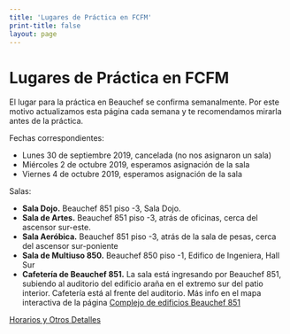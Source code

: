 ```yaml
---
title: 'Lugares de Práctica en FCFM'
print-title: false
layout: page
---
```


# Lugares de Práctica en FCFM

<!-- El taller Yoga & Desarrollo Humano **terminó en Junio 2019.** Si no te inscribiste al taller durante el semestre Otoño 2019, te acosejamos que **[te inscribes ahora]({{ site.url }}/inscribir-fcfm.html)** para recibir información sobre el comienzo del taller al inicio del semestre Primavera 2019. -->

El lugar para la práctica en Beauchef se confirma semanalmente. Por este motivo actualizamos esta página cada semana y te recomendamos mirarla antes de la práctica.

Fechas correspondientes:

- Lunes 30 de septiembre 2019, cancelada (no nos asignaron un sala)
- Miércoles 2 de octubre 2019, esperamos asignación de la sala
- Viernes 4 de octubre 2019, esperamos asignación de la sala

Salas:
- **Sala Dojo.** Beauchef 851 piso -3, Sala Dojo.
- **Sala de Artes.** Beauchef 851 piso -3, atrás de oficinas, cerca del ascensor sur-este.
- **Sala Aeróbica.** Beauchef 851 piso -3, atrás de la sala de pesas, cerca del ascensor sur-poniente
- **Sala de Multiuso 850.** Beauchef 850 piso -1, Edifico de Ingeniera, Hall Sur
- **Cafetería de Beauchef 851.** La sala está ingresando por Beauchef 851, subiendo al auditorio del edificio araña en el extremo sur del patio interior. Cafetería está al frente del auditorio. Más info en el mapa interactiva de la página [Complejo de edificios Beauchef 851](http://ingenieria.uchile.cl/campus-beauchef/presentacion/97936/complejo-de-edificios-beauchef-851)

<p class="text-center">
<a class="btn btn-primary btn-lg" href="{{ site.url }}/lugares.html" role="button">Horarios y Otros Detalles</a>
</p>
